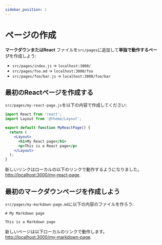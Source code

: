 ```yaml
---
sidebar_position: 1
---
```


# ページの作成

**マークダウンまたはReact** ファイルを`src/pages`に追加して**単独で動作するページ**を作成しよう:

- `src/pages/index.js` → `localhost:3000/`
- `src/pages/foo.md` → `localhost:3000/foo`
- `src/pages/foo/bar.js` → `localhost:3000/foo/bar`

## 最初のReactページを作成する

`src/pages/my-react-page.js`を以下の内容で作成してください:

```jsx title="src/pages/my-react-page.js"
import React from 'react';
import Layout from '@theme/Layout';

export default function MyReactPage() {
  return (
    <Layout>
      <h1>My React page</h1>
      <p>This is a React page</p>
    </Layout>
  );
}
```

新しいリンクはローカルの以下のリンクで動作するようになりました。 [http://localhost:3000/my-react-page](http://localhost:3000/my-react-page).

## 最初のマークダウンページを作成しよう

`src/pages/my-markdown-page.md`に以下の内容のファイルを作ろう:

```mdx title="src/pages/my-markdown-page.md"
# My Markdown page

This is a Markdown page
```

新しいページは以下ローカルのリンクで動作します。 [http://localhost:3000/my-markdown-page](http://localhost:3000/my-markdown-page).

